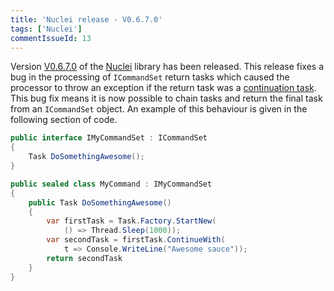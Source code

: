 ```yaml
---
title: 'Nuclei release - V0.6.7.0'
tags: ['Nuclei']
commentIssueId: 13
---
```



Version [V0.6.7.0](https://github.com/pvandervelde/Nuclei/releases/tag/V0.6.7.0) of the [Nuclei](/projects/nuclei.html) library has been released. This release fixes a bug in the processing of `ICommandSet` return tasks which caused the processor to throw an exception if the return task was a [continuation task](http://msdn.microsoft.com/en-us/library/ee372288.aspx). This bug fix means it is now possible to chain tasks and return the final task from an `ICommandSet` object. An example of this behaviour is given in the following section of code.

``` cs
public interface IMyCommandSet : ICommandSet
{
    Task DoSomethingAwesome();
}

public sealed class MyCommand : IMyCommandSet
{
    public Task DoSomethingAwesome()
    {
        var firstTask = Task.Factory.StartNew(
            () => Thread.Sleep(1000));
        var secondTask = firstTask.ContinueWith(
            t => Console.WriteLine("Awesome sauce")); 
        return secondTask
    }
}
```